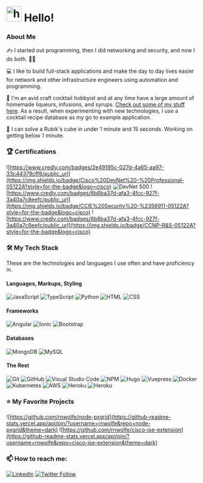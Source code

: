 
# <img alt="handwavegif" src="https://user-images.githubusercontent.com/39513876/112366216-8cfe7400-8cfe-11eb-8116-7d3dbae20e97.gif" width='40' /> Hello!

### About Me
✍️ I started out programming, then I did networking and security, and now I do both. 🤷‍♂️

💻 I like to build full-stack applications and make the day to day lives easier for network and other infrastructure engineers using automation and programming.

🍹 I'm an avid craft cocktail hobbyist and at any time have a large amount of homemade liqueurs, infusions, and syrups. [Check out some of my stuff here](https://instagram.com/livelylivers). As a result, when experimenting with new technologies, I use a cocktail recipe database as my go to example application.

🧩 I can solve a Rubik's cube in under 1 minute and 15 seconds. Working on getting below 1 minute.

### 🏆 Certifications
![https://www.credly.com/badges/2e49195c-027d-4a65-aa97-33c44379cff8/public_url](https://img.shields.io/badge/Cisco%20DevNet%20-%20Professional-05122A?style=for-the-badge&logo=cisco)
![DevNet 500](https://img.shields.io/badge/Cisco%20DevNet%20-%20500-05122A?style=for-the-badge&logo=cisco)
![https://www.credly.com/badges/6b8ba37d-afa3-4fcc-927f-3a40a7c8eefc/public_url](https://img.shields.io/badge/CCIE%20Security%20-%2356911-05122A?style=for-the-badge&logo=cisco)
![https://www.credly.com/badges/6b8ba37d-afa3-4fcc-927f-3a40a7c8eefc/public_url](https://img.shields.io/badge/CCNP-R&S-05122A?style=for-the-badge&logo=cisco)

### 🛠️ My Tech Stack
These are the technologies and languages I use often and have proficiency in.
#### Languages, Markups, Styling
![JavaScript](https://img.shields.io/badge/-JavaScript-05122A?style=for-the-badge&logo=javascript)
![TypeScript](https://img.shields.io/badge/-TypeScript-05122A?style=for-the-badge&logo=typescript)
![Python](https://img.shields.io/badge/-Python-05122A?style=for-the-badge&logo=python)
![HTML](https://img.shields.io/badge/-HTML-05122A?style=for-the-badge&logo=HTML5)
![CSS](https://img.shields.io/badge/-CSS-05122A?style=for-the-badge&logo=CSS3&logoColor=1572B6)

#### Frameworks
![Angular](https://img.shields.io/badge/-Angular-05122A?style=for-the-badge&logo=angular&logoColor=DD0031)
![Ionic](https://img.shields.io/badge/Ionic-05122A?style=for-the-badge&logo=ionic)
![Bootstrap](https://img.shields.io/badge/-Bootstrap-05122A?style=for-the-badge&logo=bootstrap&logoColor=563D7C)

#### Databases

![MongoDB](https://img.shields.io/badge/MongoDB-05122A?style=for-the-badge&logo=mongodb)
![MySQL](https://img.shields.io/badge/MySQL-05122A?style=for-the-badge&logo=mysql)

#### The Rest

![Git](https://img.shields.io/badge/-Git-05122A?style=for-the-badge&logo=git)
![GitHub](https://img.shields.io/badge/-GitHub-05122A?style=for-the-badge&logo=github)
![Visual Studio Code](https://img.shields.io/badge/-Visual%20Studio%20Code-05122A?style=for-the-badge&logo=visual-studio-code&logoColor=007ACC)
![NPM](https://img.shields.io/badge/npm-05122A?style=for-the-badge&logo=npm)
![Hugo](https://img.shields.io/badge/-Hugo-05122A?style=for-the-badge&logo=hugo)
![Vuepress](https://img.shields.io/badge/-VuePress-05122A?style=for-the-badge&logo=vue.js)
![Docker](https://img.shields.io/badge/Docker-05122A?style=for-the-badge&logo=docker)
![Kubernetes](https://img.shields.io/badge/kubernetes-05122A?&style=for-the-badge&logo=kubernetes)
![AWS](https://img.shields.io/badge/Amazon_AWS-05122A?style=for-the-badge&logo=amazon-aws)
![Heroku](https://img.shields.io/badge/Heroku-05122A?style=for-the-badge&logo=heroku)
![Heroku](https://img.shields.io/badge/Cisco-05122A?style=for-the-badge&logo=cisco)
<!-- ## GitHub Stats
![Stats](https://github-readme-stats.vercel.app/api?username=rnwolfe&count_private=true&layout=compact&title_color=61dafb&text_color=ffffff&icon_color=61dafb&bg_color=20232a)
![Languages](https://github-readme-stats.vercel.app/api/top-langs/?username=rnwolfe&layout=compact&hide=perl&show_icons=true&theme=react) 
![Streak](https://github-readme-streak-stats.herokuapp.com/?user=rnwolfe&count_private=true&theme=dark) -->
### ⭐ My Favorite Projects
![https://github.com/rnwolfe/node-pxgrid](https://github-readme-stats.vercel.app/api/pin/?username=rnwolfe&repo=node-pxgrid&theme=dark) ![https://github.com/rnwolfe/cisco-ise-extension](https://github-readme-stats.vercel.app/api/pin/?username=rnwolfe&repo=cisco-ise-extension&theme=dark)
### 📫 How to reach me:

<a href="https://www.linkedin.com/in/rnwolfe/"><img alt="LinkedIn" src="https://img.shields.io/badge/LinkedIn-0077B5?style=for-the-badge&logo=linkedin&logoColor=white"/></a>
<a href="https://twitter.com/somewolfe"><img alt="Twitter Follow" src="https://img.shields.io/badge/Twitter-1DA1F2?style=for-the-badge&logo=twitter&logoColor=white"></a>

